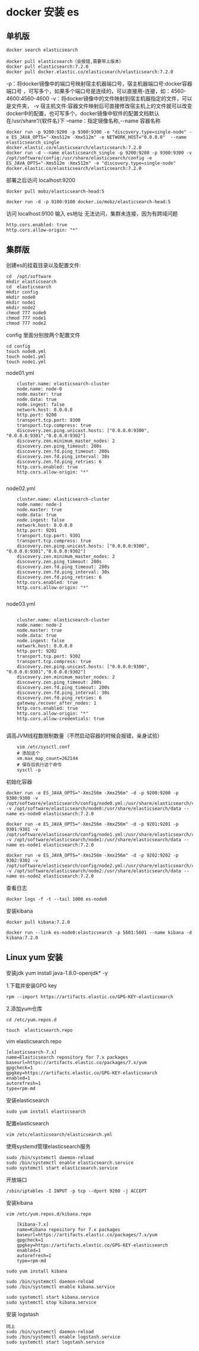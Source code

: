 # docker 安装 es

## 单机版

    docker search elasticsearch

    docker pull elasticsearch（会报错,需要带上版本）
    docker pull elasticsearch:7.2.0
    docker pull docker.elastic.co/elasticsearch/elasticsearch:7.2.0

-p：将docker镜像中的端口号映射宿主机器端口号，宿主机器端口号:docker容器端口号 ，可写多个，如果多个端口号是连续的，可以直接用-连接，如：4560-4600:4560-4600
-v：将docker镜像中的文件映射到宿主机器指定的文件，可以是文件夹，
-v 宿主机文件:容器文件映射后可直接修改宿主机上的文件就可以改变docker中的配置，也可写多个。docker镜像中软件的配置文档默认在/usr/share”/{软件名}下
–name：指定镜像名称,--name 容器名称

    docker run -p 9200:9200 -p 9300:9300 -e "discovery.type=single-node" -e ES_JAVA_OPTS="-Xms512m -Xmx512m" -e NETWORK_HOST="0.0.0.0"  --name elasticsearch_single docker.elastic.co/elasticsearch/elasticsearch:7.2.0
    docker run -d --name elasticsearch_single -p 9200:9200 -p 9300:9300 -v /opt/software/config:/usr/share/elasticsearch/config -e ES_JAVA_OPTS="-Xms512m -Xmx512m" -e "discovery.type=single-node" docker.elastic.co/elasticsearch/elasticsearch:7.2.0
部署之后访问 localhost:9200
    
    docker pull mobz/elasticsearch-head:5
    
    docker run -d -p 9100:9100 docker.io/mobz/elasticsearch-head:5
    
访问 localhost:9100 输入 es地址 无法访问，集群未连接，因为有跨域问题
    
    http.cors.enabled: true
    http.cors.allow-origin: "*"
 
## 集群版
 
创建es的挂载目录以及配置文件:
    
    cd  /opt/software
    mkdir elasticsearch
    cd  elasticsearch
    mkdir config
    mkdir node0
    mkdir node1
    mkdir node2
    chmod 777 node0
    chmod 777 node1
    chmod 777 node2
    
config 里面分别放两个配置文件
    
    cd config
    touch node0.yml
    touch node1.yml
    touch node1.yml
    
node01.yml

````    
    cluster.name: elasticsearch-cluster
    node.name: node-0
    node.master: true
    node.data: true
    node.ingest: false
    network.host: 0.0.0.0
    http.port: 9200
    transport.tcp.port: 9300         
    transport.tcp.compress: true
    discovery.zen.ping.unicast.hosts: ["0.0.0.0:9300", "0.0.0.0:9301","0.0.0.0:9302"]
    discovery.zen.minimum_master_nodes: 2
    discovery.zen.ping_timeout: 200s
    discovery.zen.fd.ping_timeout: 200s
    discovery.zen.fd.ping_interval: 30s
    discovery.zen.fd.ping_retries: 6
    http.cors.enabled: true                                     
    http.cors.allow-origin: "*"
    
````  

node02.yml
 
````    
    cluster.name: elasticsearch-cluster
    node.name: node-1
    node.master: true
    node.data: true
    node.ingest: false
    network.host: 0.0.0.0
    http.port: 9201
    transport.tcp.port: 9301         
    transport.tcp.compress: true
    discovery.zen.ping.unicast.hosts: ["0.0.0.0:9300", "0.0.0.0:9301","0.0.0.0:9302"]
    discovery.zen.minimum_master_nodes: 2
    discovery.zen.ping_timeout: 200s
    discovery.zen.fd.ping_timeout: 200s
    discovery.zen.fd.ping_interval: 30s
    discovery.zen.fd.ping_retries: 6
    http.cors.enabled: true                                     
    http.cors.allow-origin: "*"
    
````  
node03.yml

```` 

    cluster.name: elasticsearch-cluster
    node.name: node-2
    node.master: true
    node.data: true
    node.ingest: false
    network.host: 0.0.0.0
    http.port: 9202
    transport.tcp.port: 9302         
    transport.tcp.compress: true
    discovery.zen.ping.unicast.hosts: ["0.0.0.0:9300", "0.0.0.0:9301","0.0.0.0:9302"]
    discovery.zen.minimum_master_nodes: 2
    discovery.zen.ping_timeout: 200s
    discovery.zen.fd.ping_timeout: 200s
    discovery.zen.fd.ping_interval: 30s
    discovery.zen.fd.ping_retries: 6
    gateway.recover_after_nodes: 1
    http.cors.enabled: true                                     
    http.cors.allow-origin: "*"
    http.cors.allow-credentials: true
    
````
    
调高JVM线程数限制数量（不然启动容器的时候会报错，亲身试验）

````
    vim /etc/sysctl.conf
    # 添加这个
    vm.max_map_count=262144 
    # 保存后执行这个命令
    sysctl -p
````
    
初始化容器
    

    docker run -e ES_JAVA_OPTS="-Xms256m -Xmx256m" -d -p 9200:9200 -p 9300:9300 -v /opt/software/elasticsearch/config/node0.yml:/usr/share/elasticsearch/config/elasticsearch.yml -v /opt/software/elasticsearch/node0:/usr/share/elasticsearch/data --name es-node0 elasticsearch:7.2.0
    
    docker run -e ES_JAVA_OPTS="-Xms256m -Xmx256m" -d -p 9201:9201 -p 9301:9301 -v /opt/software/elasticsearch/config/node1.yml:/usr/share/elasticsearch/config/elasticsearch.yml -v /opt/software/elasticsearch/node1:/usr/share/elasticsearch/data --name es-node1 elasticsearch:7.2.0
    
    docker run -e ES_JAVA_OPTS="-Xms256m -Xmx256m" -d -p 9202:9202 -p 9302:9302 -v /opt/software/elasticsearch/config/node2.yml:/usr/share/elasticsearch/config/elasticsearch.yml -v /opt/software/elasticsearch/node2:/usr/share/elasticsearch/data --name es-node2 elasticsearch:7.2.0

查看日志
    
    docker logs -f -t --tail 1000 es-node0
    
安装kibana
    
    docker pull kibana:7.2.0
    
    docker run --link es-node0:elasticsearch -p 5601:5601 --name kibana -d kibana:7.2.0

## Linux yum 安装

安装jdk
yum install java-1.8.0-openjdk* -y

1.下载并安装GPG key

    rpm --import https://artifacts.elastic.co/GPG-KEY-elasticsearch

2.添加yum仓库
    
    cd /etc/yum.repos.d
    
    touch  elasticsearch.repo
    
vim elasticsearch.repo
    
    [elasticsearch-7.x]
    name=Elasticsearch repository for 7.x packages
    baseurl=https://artifacts.elastic.co/packages/7.x/yum
    gpgcheck=1
    gpgkey=https://artifacts.elastic.co/GPG-KEY-elasticsearch
    enabled=1
    autorefresh=1
    type=rpm-md
 
安装elasticsearch
    
    sudo yum install elasticsearch
    
配置elasticsearch
    
    vim /etc/elasticsearch/elasticsearch.yml
    
使用systemd管理elasticsearch服务
    
    sudo /bin/systemctl daemon-reload
    sudo /bin/systemctl enable elasticsearch.service
    sudo systemctl start elasticsearch.service

开放端口
    
    /sbin/iptables -I INPUT -p tcp --dport 9200 -j ACCEPT
    
安装kibana
    
    vim /etc/yum.repos.d/kibana.repo
    
        [kibana-7.x]
        name=Kibana repository for 7.x packages
        baseurl=https://artifacts.elastic.co/packages/7.x/yum
        gpgcheck=1
        gpgkey=https://artifacts.elastic.co/GPG-KEY-elasticsearch
        enabled=1
        autorefresh=1
        type=rpm-md
    
    sudo yum install kibana
    
    sudo /bin/systemctl daemon-reload
    sudo /bin/systemctl enable kibana.service
    
    sudo systemctl start kibana.service
    sudo systemctl stop kibana.service
    
安装 logstash
    
    同上
    sudo /bin/systemctl daemon-reload
    sudo /bin/systemctl enable logstash.service
    sudo systemctl start logstash.service
